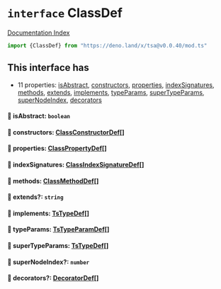 # `interface` ClassDef

[Documentation Index](../README.md)

```ts
import {ClassDef} from "https://deno.land/x/tsa@v0.0.40/mod.ts"
```

## This interface has

- 11 properties:
[isAbstract](#-isabstract-boolean),
[constructors](#-constructors-classconstructordef),
[properties](#-properties-classpropertydef),
[indexSignatures](#-indexsignatures-classindexsignaturedef),
[methods](#-methods-classmethoddef),
[extends](#-extends-string),
[implements](#-implements-tstypedef),
[typeParams](#-typeparams-tstypeparamdef),
[superTypeParams](#-supertypeparams-tstypedef),
[superNodeIndex](#-supernodeindex-number),
[decorators](#-decorators-decoratordef)


#### 📄 isAbstract: `boolean`



#### 📄 constructors: [ClassConstructorDef](../interface.ClassConstructorDef/README.md)\[]



#### 📄 properties: [ClassPropertyDef](../interface.ClassPropertyDef/README.md)\[]



#### 📄 indexSignatures: [ClassIndexSignatureDef](../interface.ClassIndexSignatureDef/README.md)\[]



#### 📄 methods: [ClassMethodDef](../interface.ClassMethodDef/README.md)\[]



#### 📄 extends?: `string`



#### 📄 implements: [TsTypeDef](../type.TsTypeDef/README.md)\[]



#### 📄 typeParams: [TsTypeParamDef](../interface.TsTypeParamDef/README.md)\[]



#### 📄 superTypeParams: [TsTypeDef](../type.TsTypeDef/README.md)\[]



#### 📄 superNodeIndex?: `number`



#### 📄 decorators?: [DecoratorDef](../interface.DecoratorDef/README.md)\[]



